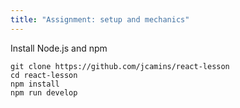 ```yaml
---
title: "Assignment: setup and mechanics"
---
```


Install Node.js and npm

```
git clone https://github.com/jcamins/react-lesson
cd react-lesson
npm install
npm run develop
```